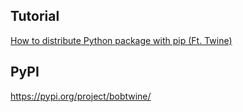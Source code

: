 ## Tutorial

[How to distribute Python package with pip (Ft. Twine)](https://bobleesj.github.io/tutorial/2024/03/22/python-package.html)

## PyPI

https://pypi.org/project/bobtwine/
